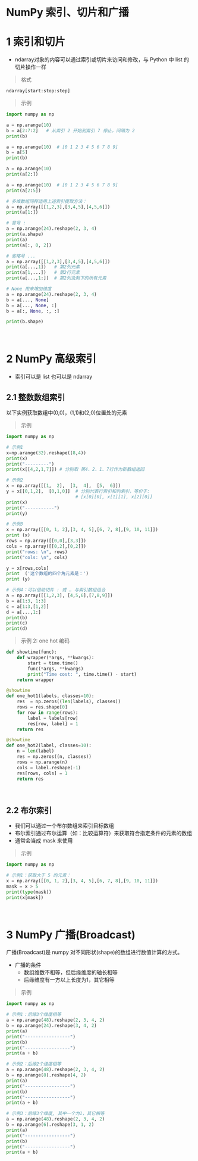 
&emsp;
# NumPy 索引、切片和广播

# 1 索引和切片
- ndarray对象的内容可以通过索引或切片来访问和修改，与 Python 中 list 的切片操作一样

>格式
  ```python
  ndarray[start:stop:step]
  ```

>示例
```python
import numpy as np

a = np.arange(10)  
b = a[2:7:2]   # 从索引 2 开始到索引 7 停止，间隔为 2
print(b)

a = np.arange(10)  # [0 1 2 3 4 5 6 7 8 9]
b = a[5] 
print(b)

a = np.arange(10)
print(a[2:])

a = np.arange(10)  # [0 1 2 3 4 5 6 7 8 9]
print(a[2:5])

# 多维数组同样适用上述索引提取方法：
a = np.array([[1,2,3],[3,4,5],[4,5,6]])
print(a[1:])

# 冒号 :
a = np.arange(24).reshape(2, 3, 4)
print(a.shape)
print(a)
print(a[:, 0, 2])

# 省略号 ...
a = np.array([[1,2,3],[3,4,5],[4,5,6]])  
print(a[...,1])   # 第2列元素
print(a[1,...])   # 第2行元素
print(a[...,1:])  # 第2列及剩下的所有元素

# None 用来增加维度
a = np.arange(24).reshape(2, 3, 4)
b = a[..., None]
b = a[..., None, :]
b = a[:, None, :, :]

print(b.shape)
```

&emsp;
# 2 NumPy 高级索引
- 索引可以是 list 也可以是 ndarray
## 2.1 整数数组索引
以下实例获取数组中(0,0)，(1,1)和(2,0)位置处的元素

>示例
```python
import numpy as np 

# 示例1
x=np.arange(32).reshape((8,4))
print(x)
print("---------")
print(x[[4,2,1,7]]) # 分别取 第4、2、1、7行作为新数组返回

# 示例2
x = np.array([[1,  2],  [3,  4],  [5,  6]]) 
y = x[[0,1,2],  [0,1,0]]  # 分别代表行索引和列索引，等价于:
                          # [x[0][0], x[1][1], x[2][0]]
print(x)
print("-----------")
print(y)

# 示例3
x = np.array([[0, 1, 2],[3, 4, 5],[6, 7, 8],[9, 10, 11]])  
print (x)
rows = np.array([[0,0],[3,3]]) 
cols = np.array([[0,2],[0,2]]) 
print("rows: \n", rows)
print("cols: \n", cols)

y = x[rows,cols]  
print  ('这个数组的四个角元素是：')
print (y)

# 示例4：可以借助切片 : 或 … 与索引数组组合
a = np.array([[1,2,3], [4,5,6],[7,8,9]])
b = a[1:3, 1:3]
c = a[1:3,[1,2]]
d = a[...,1:]
print(b)
print(c)
print(d)
```

>示例 2: one hot 编码
```py
def showtime(func):
    def wrapper(*args, **kwargs):
        start = time.time()
        func(*args, **kwargs)
        print("Time cost: ", time.time() - start)
    return wrapper

@showtime
def one_hot1(labels, classes=10):
    res  = np.zeros((len(labels), classes))
    rows = res.shape[0]
    for row in range(rows):
        label = labels[row]
        res[row, label] = 1
    return res

@showtime
def one_hot2(label, classes=10):
    n = len(label)
    res = np.zeros((n, classes))
    rows = np.arange(n)
    cols = label.reshape(-1)
    res[rows, cols] = 1
    return res
```


&emsp;
## 2.2 布尔索引
- 我们可以通过一个布尔数组来索引目标数组
- 布尔索引通过布尔运算（如：比较运算符）来获取符合指定条件的元素的数组
- 通常会当成 mask 来使用

>示例
```python
import numpy as np 

# 示例1：获取大于 5 的元素：
x = np.array([[0, 1, 2],[3, 4, 5],[6, 7, 8],[9, 10, 11]])  
mask = x > 5
print(type(mask))
print(x[mask])
```


&emsp;
# 3 NumPy 广播(Broadcast)
广播(Broadcast)是 numpy 对不同形状(shape)的数组进行数值计算的方式。

- 广播的条件
    - 数组维数不相等，但后缘维度的轴长相等
    - 后缘维度有一方以上长度为1，其它相等

>示例
```python
import numpy as np 

# 示例1：后缘3个维度相等
a = np.arange(48).reshape(2, 3, 4, 2)
b = np.arange(24).reshape(3, 4, 2)
print(a)
print("-----------------")
print(b)
print("-----------------")
print(a + b)

# 示例2：后缘2个维度相等
a = np.arange(48).reshape(2, 3, 4, 2)
b = np.arange(8).reshape(4, 2)
print(a)
print("-----------------")
print(b)
print("-----------------")
print(a + b)

# 示例3：后缘3个维度, 其中一个为1，其它相等
a = np.arange(48).reshape(2, 3, 4, 2)
b = np.arange(6).reshape(3, 1, 2)
print(a)
print("-----------------")
print(b)
print("-----------------")
print(a + b)
```


